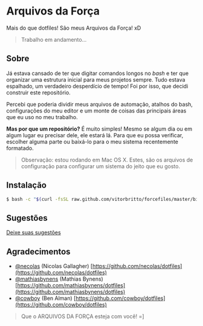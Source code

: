 # Arquivos da Força

Mais do que dotfiles! São meus Arquivos da Força! xD

> Trabalho em andamento...

## Sobre

Já estava cansado de ter que digitar comandos longos no *bash* e ter que organizar uma estrutura inicial para meus projetos sempre. Tudo estava espalhado, um verdadeiro desperdício de tempo! Foi por isso, que decidi construir este repositório.

Percebi que poderia dividir meus arquivos de automação, atalhos do bash, configurações do meu editor e um monte de coisas das principais áreas que eu uso no meu trabalho.

**Mas por que um repositório?** É muito simples! Mesmo se algum dia ou em algum lugar eu precisar dele, ele estará lá. Para que eu possa verificar, escolher alguma parte ou baixá-lo para o meu sistema recentemente formatado.

> Observação: estou rodando em Mac OS X. Estes, são os arquivos de configuração para configurar um sistema do jeito que eu gosto.

## Instalação

```bash
$ bash -c "$(curl -fsSL raw.github.com/vitorbritto/forcefiles/master/bin/forcefiles)"
```

## Sugestões

[Deixe suas sugestões](https://github.com/vitorbritto/forcefiles/issues)

## Agradecimentos

* [@necolas](https://github.com/necolas) (Nicolas Gallagher)
  [https://github.com/necolas/dotfiles](https://github.com/necolas/dotfiles)
* [@mathiasbynens](https://github.com/mathiasbynens) (Mathias Bynens)
  [https://github.com/mathiasbynens/dotfiles](https://github.com/mathiasbynens/dotfiles)
* [@cowboy](https://github.com/cowboy) (Ben Alman)
  [https://github.com/cowboy/dotfiles](https://github.com/cowboy/dotfiles)


> Que o ARQUIVOS DA FORÇA esteja com você! =]
